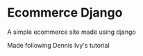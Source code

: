 # Ecommerce Django

A simple ecommerce site made using django

Made following Dennis Ivy's tutorial
